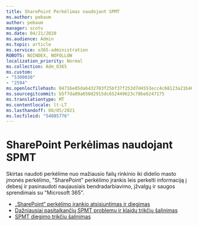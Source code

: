 ```yaml
---
title: SharePoint Perkėlimas naudojant SPMT
ms.author: pebaum
author: pebaum
manager: scotv
ms.date: 04/21/2020
ms.audience: Admin
ms.topic: article
ms.service: o365-administration
ROBOTS: NOINDEX, NOFOLLOW
localization_priority: Normal
ms.collection: Adm_O365
ms.custom:
- "5300030"
- "2594"
ms.openlocfilehash: 04716e85da6432703f25bf37f253d7d4553ecc4c68123a21b46fbb4501bccf2d
ms.sourcegitcommit: b5f7da89a650d2915dc652449623c78be6247175
ms.translationtype: MT
ms.contentlocale: lt-LT
ms.lasthandoff: 08/05/2021
ms.locfileid: "54085776"
---
```

# <a name="sharepoint-migration-with-spmt"></a>SharePoint Perkėlimas naudojant SPMT

Skirtas naudoti perkėlime nuo mažiausio failų rinkinio iki didelio masto įmonės perkėlimo, "SharePoint" perkėlimo įrankis leis perkelti informaciją į debesį ir pasinaudoti naujausiais bendradarbiavimo, įžvalgų ir saugos sprendimais su "Microsoft 365".

- [„SharePoint“ perkėlimo įrankio atsisiuntimas ir diegimas](https://docs.microsoft.com/sharepointmigration/introducing-the-sharepoint-migration-tool)
- [Dažniausiai pasitaikančių SPMT problemų ir klaidų trikčių šalinimas](https://docs.microsoft.com/sharepointmigration/troubleshooting-common-spmt-issues)
- [SPMT diegimo trikčių šalinimas](https://docs.microsoft.com/sharepointmigration/spmt-install-issues#troubleshooting-spmt-installation-issues)
